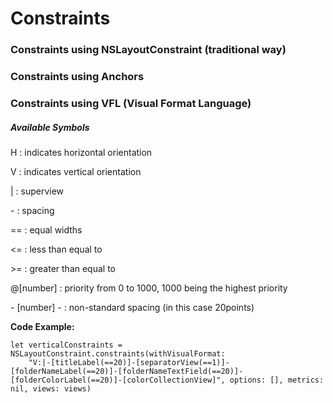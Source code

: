 # Constraints

### Constraints using NSLayoutConstraint (traditional way)

### Constraints using Anchors

### Constraints using VFL (Visual Format Language)

##### Available Symbols

H	: indicates horizontal orientation

V	: indicates vertical orientation

|	: superview

\-	: spacing

==	: equal widths

<= 	: less than equal to

\>=	: greater than equal to

@[number]	: priority from 0 to 1000, 1000 being the highest priority

\- [number] - : non-standard spacing (in this case 20points)


**Code Example:**
```
let verticalConstraints = NSLayoutConstraint.constraints(withVisualFormat:
	"V:|-[titleLabel(==20)]-[separatorView(==1)]-[folderNameLabel(==20)]-[folderNameTextField(==20)]-[folderColorLabel(==20)]-[colorCollectionView]", options: [], metrics: nil, views: views)
```
